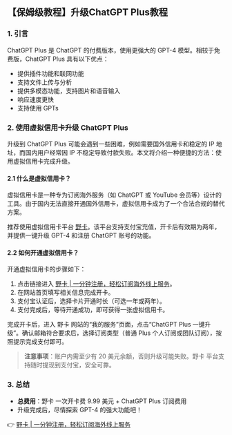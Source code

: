 ## 【保姆级教程】升级ChatGPT Plus教程

### 1. 引言

ChatGPT Plus 是 ChatGPT 的付费版本，使用更强大的 GPT-4 模型。相较于免费版，ChatGPT Plus 具有以下优点：

- 提供插件功能和联网功能
- 支持文件上传与分析
- 提供多模态功能，支持图片和语音输入
- 响应速度更快
- 支持使用 GPTs

### 2. 使用虚拟信用卡升级 ChatGPT Plus

升级到 ChatGPT Plus 可能会遇到一些困难，例如需要国外信用卡和稳定的 IP 地址，而国内用户经常因 IP 不稳定导致付款失败。本文将介绍一种便捷的方法：使用虚拟信用卡完成升级。

#### 2.1 什么是虚拟信用卡？

虚拟信用卡是一种专为订阅海外服务（如 ChatGPT 或 YouTube 会员等）设计的工具。由于国内无法直接开通国外信用卡，虚拟信用卡成为了一个合法合规的替代方案。

推荐使用虚拟信用卡平台 [野卡](https://bit.ly/bewildcard)。该平台支持支付宝充值，开卡后有效期为两年，并提供一键升级 GPT-4 和注册 ChatGPT 账号的功能。

#### 2.2 如何开通虚拟信用卡？

开通虚拟信用卡的步骤如下：

1. 点击链接进入 [野卡 | 一分钟注册，轻松订阅海外线上服务](https://bit.ly/bewildcard)。
2. 在网站首页填写相关信息完成开卡。
3. 支付宝认证后，选择卡片开通时长（可选一年或两年）。
4. 支付完成后，等待开通成功，即可获得一张虚拟信用卡。

完成开卡后，进入 野卡 网站的“我的服务”页面，点击“ChatGPT Plus 一键升级”。确认邮箱符合要求后，选择订阅类型（普通 Plus 个人订阅或团队订阅），按照提示完成支付即可。

> **注意事项**：账户内需至少有 20 美元余额，否则升级可能失败。野卡 平台支持随时提现到支付宝，安全可靠。

### 3. 总结

- **总费用**：野卡 一次开卡费 9.99 美元 + ChatGPT Plus 订阅费用
- 升级完成后，尽情探索 GPT-4 的强大功能吧！

👉 [野卡 | 一分钟注册，轻松订阅海外线上服务](https://bit.ly/bewildcard)